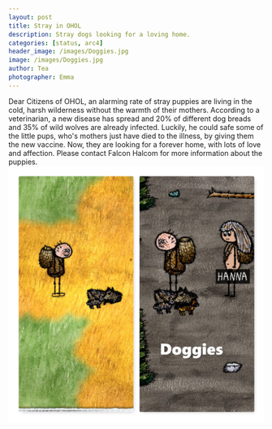 ```yaml
---
layout: post
title: Stray in OHOL
description: Stray dogs looking for a loving home.
categories: [status, arc4]
header_image: /images/Doggies.jpg
image: /images/Doggies.jpg
author: Tea
photographer: Emma
---
```


Dear Citizens of OHOL, an alarming rate of stray puppies are living in the cold, harsh wilderness without the warmth of their mothers. According to a veterinarian, a new disease has spread and 20% of different dog breads and 35% of wild wolves are already infected. Luckily, he could safe some of the little pups, who's mothers just have died to the illness, by giving them the new vaccine. Now, they are looking for a forever home, with lots of love and affection. Please contact Falcon Halcom for more information about the puppies. 
![image](/images/Doggies.jpg)